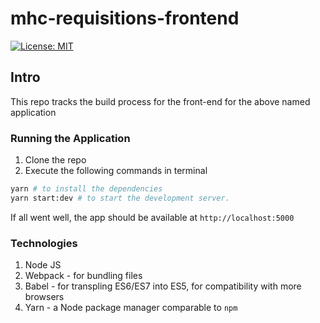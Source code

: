 # mhc-requisitions-frontend

[![License: MIT](https://img.shields.io/badge/License-MIT-yellow.svg)](https://opensource.org/licenses/MIT)

## Intro

This repo tracks the build process for the front-end for the above named application

### Running the Application

1. Clone the repo
2. Execute the following commands in terminal

```bash
yarn # to install the dependencies
yarn start:dev # to start the development server.
```

If all went well, the app should be available at `http://localhost:5000`

### Technologies

1. Node JS
2. Webpack - for bundling files
3. Babel - for transpling ES6/ES7 into ES5, for compatibility with more browsers
4. Yarn - a Node package manager comparable to `npm`
